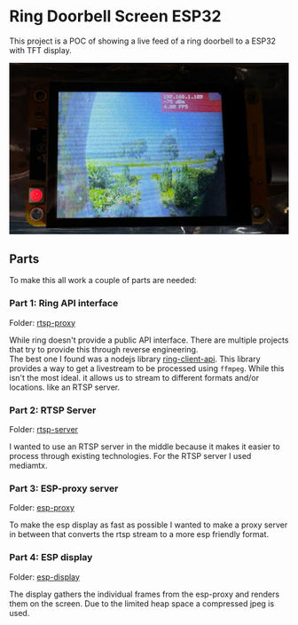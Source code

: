 # Ring Doorbell Screen ESP32

This project is a POC of showing a live feed of a ring doorbell to a ESP32 with TFT display.

![image](./pics/image.png)

## Parts

To make this all work a couple of parts are needed:

### Part 1: Ring API interface

Folder: [rtsp-proxy](./rtsp-proxy)

While ring doesn't provide a public API interface. There are multiple projects that try to provide this through reverse engineering.\
The best one I found was a nodejs library [ring-client-api](https://github.com/dgreif/ring/tree/main/packages/ring-client-api). This library provides a way to get a livestream to be processed using `ffmpeg`. While this isn't the most ideal. it allows us to stream to different formats and/or locations. like an RTSP server.

### Part 2: RTSP Server

Folder: [rtsp-server](./rtsp-server)

I wanted to use an RTSP server in the middle because it makes it easier to process through existing technologies. For the RTSP server I used mediamtx.

### Part 3: ESP-proxy server

Folder: [esp-proxy](./esp-proxy)

To make the esp display as fast as possible I wanted to make a proxy server in between that converts the rtsp stream to a more esp friendly format.

### Part 4: ESP display

Folder: [esp-display](./esp-display)

The display gathers the individual frames from the esp-proxy and renders them on the screen. Due to the limited heap space a compressed jpeg is used.
